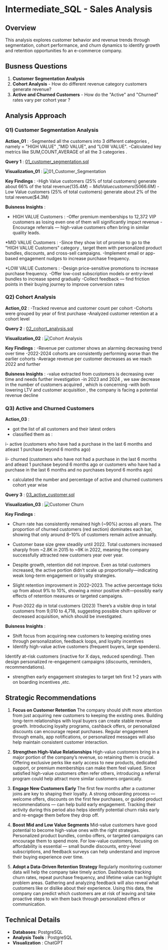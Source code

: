 # Intermediate_SQL - Sales Analysis

## Overview

This analysis explores customer behavior and revenue trends through segmentation, cohort performance, and churn dynamics to identify growth and retention opportunities fo an e-commerce company.

## Busness Questions

1. **Customer Segmentation Analysis**
2. **Cohort Analysis** - How do different revenue category customers generate revenue?
3. **Active and Churned Customers** - How do the "Active" and "Churned" rates vary per cohort year ?

## Analysis Approach

### Q1) Customer Segmentation Analysis

**Action_01** :
-Segmented all the customers into 3 different categories , namely = "HIGH VALUE" ,"MID VALUE", and "LOW VALUE".
-Calculated key metrics like SUM,COUNT,AVERAGE of all the 3 categories .

**Query 1** :  [01_customer_segmentation.sql](SQL_Intermediate_Queries/01_customer_segmentation.sql)  

**Visualization_01** : ![01_Customer_Segmentation](/SQL_Intermediate_Visualizations/images/01_customer_segmentation.png)

**Key Findings** :
-High Value customers (25% of total customers) generate about 66% of the total revenue($135.4M)
-Mid Value customers (50% of total customers) generate about 32% of the total revenue($66.6M)
-Low Value customers (25% of total customers) generate about 2% of the total revenue($4.3M)

**Buisness Insights** :

- HIGH VALUE Customers :
  -Offer premium memberships to 12,372 VIP customers as losing even one of them will significantly impact revenue
  -Encourage referrals — high-value customers often bring in similar quality leads.

\*MID VALUE Customers :
-Since they show lot of promise to go to the "HIGH VALUE Customers" category , target them with personalized product bundles, discounts, and cross-sell campaigns.
-Implement email or app-based engagement nudges to increase purchase frequency.

\*LOW VALUE Customers :
-Design price-sensitive promotions to increase purchase frequency.
-Offer low-cost subscription models or entry-level bundles to increase spend gradually
-Collect feedback — find friction points in their buying journey to improve conversion rates

### Q2) Cohort Analysis

**Action_02** :
-Tracked revenue and customer count per cohort
-Cohorts were grouped by year of first purchase
-Analyzed customer retention at a cohort level

**Query 2** : [02_cohort_analysis.sql](/SQL_Intermediate_Queries/02_cohort_analysis.sql)

**Visualization_02** : ![Cohort Analysis](/SQL_Intermediate_Visualizations/images/02_yearly_revenue_customers_clean.png)  

**Key Findings** :
-Revenue per customer shows an alarming decreasing trend over time
-2022-2024 cohorts are consistently performing worse than the earlier cohorts
-Average revenue per customer decreases as we reach 2022 and further

**Buisness Insights** :
-value extracted from customers is decreasing over time and needs further investigation
-in 2023 and 2024 , we saw decrease in the number of customers acquired , which is concerning
-with both lowering LTV and customer acquisition , the company is facing a potential revenue decline


### Q3) Active and Churned Customers

**Action_03** : 
- got the list of all customers and their latest orders 
- classified them as : 

i-  active (customers who have had a purchase in the last 6 months and atleast 1 purchase beyond 6 months ago)

ii-  churned (customers who have not had a purchase in the last 6 months and atleast 1 purchase beyond 6 months ago or customers who have had a purchase in the last 6 months and no purchases beyond 6 months ago)
- calculated the number and percentage of active and churned customers cohort year wise

**Query 3** : [03_active_customer.sql](/SQL_Intermediate_Queries/03_active_customer.sql)

**Visualization_03** : ![Customer Churn](/SQL_Intermediate_Visualizations/images/03_customer_churn_chart.png)


**Key Findings** : 

- Churn rate has consistently remained high (~90%) across all years.
The proportion of churned customers (red section) dominates each bar, showing that only around 8–10% of customers remain active annually.

- Customer base size grew steadily until 2022.
Total customers increased sharply from ~2.8K in 2015 to ~9K in 2022, meaning the company successfully attracted new customers year over year.

- Despite growth, retention did not improve.
Even as total customers increased, the active portion didn’t scale up proportionally—indicating weak long-term engagement or loyalty strategies.

- Slight retention improvement in 2022–2023.
The active percentage ticks up from about 9% to 10%, showing a minor positive shift—possibly early effects of retention measures or targeted campaigns.

- Post-2022 dip in total customers (2023)
There’s a visible drop in total customers from 9,010 to 4,718, suggesting possible churn spillover or decreased acquisition, which should be investigated.


**Buisness Insights** :

- Shift focus from acquiring new customers to keeping existing ones through personalization, feedback loops, and loyalty incentives
- Identify high-value active customers (frequent buyers, large spenders).

Identify at-risk customers (inactive for X days, reduced spending).
Then design personalized re-engagement campaigns (discounts, reminders, recommendations).
- strengthen early engagement strategies to target teh first 1-2 years with on boarding incentives ,etc.

## Strategic Recommendations


1) **Focus on Customer Retention**
The company should shift more attention from just acquiring new customers to keeping the existing ones. Building long-term relationships with loyal buyers can create stable revenue growth. Introducing loyalty programs, cashback offers, or personalized discounts can encourage repeat purchases. Regular engagement through emails, app notifications, or personalized messages will also help maintain consistent customer interaction.

2) **Strengthen High-Value Relationships**
High-value customers bring in a major portion of the company’s revenue, so retaining them is crucial. Offering exclusive perks like early access to new products, dedicated support, or premium memberships can make them feel valued. Since satisfied high-value customers often refer others, introducing a referral program could help attract more similar customers organically.

3) **Engage New Customers Early**
The first few months after a customer joins are key to shaping their loyalty. A strong onboarding process — welcome offers, discounts on the first few purchases, or guided product recommendations — can help build early engagement. Tracking their activity during this period also helps identify potential churn risks early and re-engage them before they drop off.

4) **Boost Mid and Low Value Segments**
Mid-value customers have good potential to become high-value ones with the right strategies. Personalized product bundles, combo offers, or targeted campaigns can encourage them to spend more. For low-value customers, focusing on affordability is essential — small bundle discounts, entry-level subscriptions, and feedback surveys can help understand and improve their buying experience over time.

5) **Adopt a Data-Driven Retention Strategy**
Regularly monitoring customer data will help the company take timely action. Dashboards tracking churn rates, repeat purchase frequency, and lifetime value can highlight problem areas. Gathering and analyzing feedback will also reveal what customers like or dislike about their experience. Using this data, the company can predict which customers are at risk of leaving and take proactive steps to win them back through personalized offers or communication.

## Technical Details 

- **Databases**: PostgreSQL
- **Analysis Tools** : PostgreSQL
- **Visualization** : ChatGPT